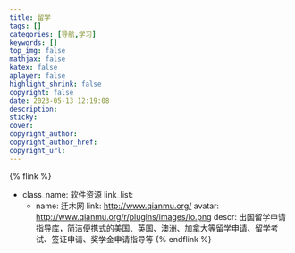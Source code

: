 ```yaml
---
title: 留学
tags: []
categories: [导航,学习]
keywords: []
top_img: false
mathjax: false
katex: false
aplayer: false
highlight_shrink: false
copyright: false
date: 2023-05-13 12:19:08
description:
sticky:
cover:
copyright_author:
copyright_author_href:
copyright_url:
---
```

{% flink %}
- class_name: 软件资源
  link_list:
    - name: 迁木网
      link: http://www.qianmu.org/
      avatar: http://www.qianmu.org/r/plugins/images/lo.png
      descr: 出国留学申请指导库，简洁便携式的美国、英国、澳洲、加拿大等留学申请、留学考试、签证申请、奖学金申请指导等
{% endflink %}